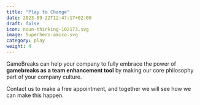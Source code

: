 ```yaml
---
title: "Play to Change"
date: 2023-09-22T12:47:17+02:00
draft: false
icon: noun-thinking-102173.svg
image: Superhero-amico.svg
category: play
weight: 4
---
```


GameBreaks can help your company to fully embrace the power of **gamebreaks as a team enhancement tool** by making our core philosophy part of your company culture.

Contact us to make a free appointment, and together we will see how we can make this happen.


